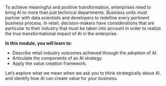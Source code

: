 To achieve meaningful and positive transformation, enterprises need to bring AI to more than just technical departments. Business units must partner with data scientists and developers to redefine every pertinent business process. In retail, decision-makers have considerations that are particular to their industry that must be taken into account in order to realize the true transformational impact of AI in the enterprise.

**In this module, you will learn to:**

* Describe retail industry outcomes achieved through the adoption of AI.
* Articulate the components of an AI strategy.
* Apply the value creation framework.

Let’s explore what we mean when we ask you to think strategically about AI, and identify how AI can create value for your business.